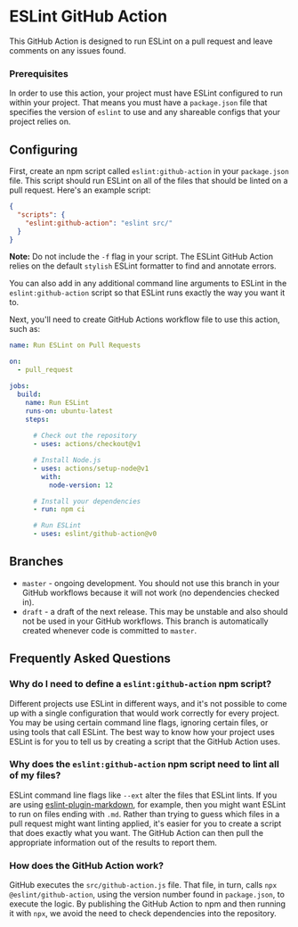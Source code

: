 # ESLint GitHub Action

This GitHub Action is designed to run ESLint on a pull request and leave comments on any issues found.

### Prerequisites

In order to use this action, your project must have ESLint configured to run within your project. That means you must have a `package.json` file that specifies the version of `eslint` to use and any shareable configs that your project relies on.

## Configuring

First, create an npm script called `eslint:github-action` in your `package.json` file. This script should run ESLint on all of the files that should be linted on a pull request. Here's an example script:

```json
{
  "scripts": {
    "eslint:github-action": "eslint src/"
  }
}
```

**Note:** Do not include the `-f` flag in your script. The ESLint GitHub Action relies on the default `stylish` ESLint formatter to find and annotate errors.

You can also add in any additional command line arguments to ESLint in the `eslint:github-action` script so that ESLint runs exactly the way you want it to.

Next, you'll need to create GitHub Actions workflow file to use this action, such as:

```yaml
name: Run ESLint on Pull Requests

on:
  - pull_request

jobs:
  build:
    name: Run ESLint
    runs-on: ubuntu-latest
    steps:
      
      # Check out the repository
      - uses: actions/checkout@v1

      # Install Node.js
      - uses: actions/setup-node@v1
        with:
          node-version: 12

      # Install your dependencies
      - run: npm ci

      # Run ESLint
      - uses: eslint/github-action@v0
```

## Branches

* `master` - ongoing development. You should not use this branch in your GitHub workflows because it will not work (no dependencies checked in).
* `draft` - a draft of the next release. This may be unstable and also should not be used in your GitHub workflows. This branch is automatically created whenever code is committed to `master`.

## Frequently Asked Questions

### Why do I need to define a `eslint:github-action` npm script?

Different projects use ESLint in different ways, and it's not possible to come up with a single configuration that would work correctly for every project. You may be using certain command line flags, ignoring certain files, or using tools that call ESLint. The best way to know how your project uses ESLint is for you to tell us by creating a script that the GitHub Action uses.

### Why does the `eslint:github-action` npm script need to lint all of my files?

ESLint command line flags like `--ext` alter the files that ESLint lints. If you are using [eslint-plugin-markdown](https://npmjs.com/package/eslint-plugin-markdown), for example, then you might want ESLint to run on files ending with `.md`. Rather than trying to guess which files in a pull request might want linting applied, it's easier for you to create a script that does exactly what you want. The GitHub Action can then pull the appropriate information out of the results to report them.

### How does the GitHub Action work?

GitHub executes the `src/github-action.js` file. That file, in turn, calls `npx @eslint/github-action`, using the version number found in `package.json`, to execute the logic. By publishing the GitHub Action to npm and then running it with `npx`, we avoid the need to check dependencies into the repository.
